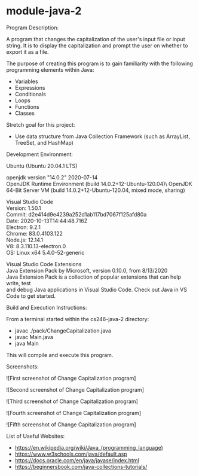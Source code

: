 # module-java-2

Program Description: 

A program that changes the capitalization of the user's input file or input string.
It is to display the capitalization and prompt the user on whether to export it as a file.

The purpose of creating this program is to gain familiarity with the following
programming elements within Java:

- Variables 
- Expressions 
- Conditionals 
- Loops 
- Functions
- Classes 

Stretch goal for this project: 

- Use data structure from Java Collection Framework (such as ArrayList, TreeSet, and HashMap)


Development Environment: 

Ubuntu (Ubuntu 20.04.1 LTS) 

openjdk version "14.0.2" 2020-07-14\
OpenJDK Runtime Environment (build 14.0.2+12-Ubuntu-120.04)\ 
OpenJDK 64-Bit Server VM (build 14.0.2+12-Ubuntu-120.04, mixed mode, sharing)

Visual Studio Code\
Version: 1.50.1\
Commit: d2e414d9e4239a252d1ab117bd7067f125afd80a\
Date: 2020-10-13T14:44:48.716Z\
Electron: 9.2.1\
Chrome: 83.0.4103.122\
Node.js: 12.14.1\
V8: 8.3.110.13-electron.0\
OS: Linux x64 5.4.0-52-generic

Visual Studio Code Extensions\
Java Extension Pack by Microsoft, version 0.10.0, from 8/13/2020\
    Java Extension Pack is a collection of popular extensions that can help write, test\
    and debug Java applications in Visual Studio Code. Check out Java in VS Code to get started.


Build and Execution Instructions:

From a terminal started within the cs246-java-2 directory:
- javac ./pack/ChangeCapitalization.java 
- javac Main.java 
- java Main 

This will compile and execute this program.

Screenshots:

![First screenshot of Change Capitalization program]

![Second screenshot of Change Capitalization program]

![Third screenshot of Change Capitalization program]

![Fourth screenshot of Change Capitalization program]

![Fifth screenshot of Change Capitalization program]





List of Useful Websites:

- https://en.wikipedia.org/wiki/Java_(programming_language)
- https://www.w3schools.com/java/default.asp
- https://docs.oracle.com/en/java/javase/index.html
- https://beginnersbook.com/java-collections-tutorials/

